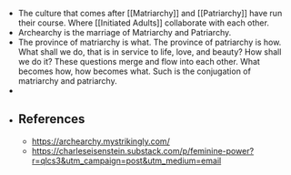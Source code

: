 - The culture that comes after [[Matriarchy]] and [[Patriarchy]] have run their course. Where [[Initiated Adults]] collaborate with each other.
- Archearchy is the marriage of Matriarchy and Patriarchy.
- The province of matriarchy is what. The province of patriarchy is how. What shall we do, that is in service to life, love, and beauty? How shall we do it? These questions merge and flow into each other. What becomes how, how becomes what. Such is the conjugation of matriarchy and patriarchy.
-
- ## References
	- https://archearchy.mystrikingly.com/
	- https://charleseisenstein.substack.com/p/feminine-power?r=qlcs3&utm_campaign=post&utm_medium=email
